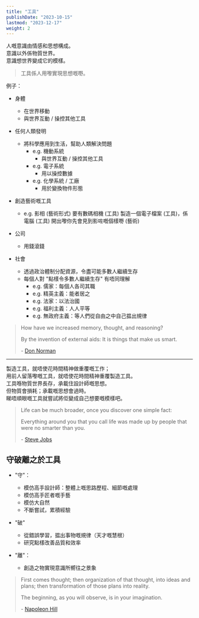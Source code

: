 ```yaml
---
title: "工具"
publishDate: "2023-10-15"
lastmod: "2023-12-17"
weight: 2
---
```


人嘅意識由情感和思想構成。<br/>
意識以外係物質世界。<br/>
意識想世界變成它的模樣。<br/>

> 工具係人用嚟實現思想嘅嘢。

例子：

- 身體

  - 在世界移動
  - 與世界互動 / 操控其他工具

- 任何人類發明

  - 將科學應用到生活，幫助人類解決問題
    - e.g. 機動系統
      - 與世界互動 / 操控其他工具
    - e.g. 電子系統
      - 用以操控數據
    - e.g. 化學系統 / 工廠
      - 用於變換物件形態

- 創造藝術嘅工具

  - e.g. 影相 (藝術形式) 要有數碼相機 (工具) 製造一個電子檔案 (工具)，係電腦 (工具) 開出嚟你先會見到影咗嘅個樣嘢 (藝術)

- 公司

  - 用錢滾錢

- 社會

  - 透過政治體制分配資源，令盡可能多數人繼續生存
  - 每個人對 "點樣令多數人繼續生存" 有唔同理解
    - e.g. 儒家：每個人各司其職
    - e.g. 精英主義：能者居之
    - e.g. 法家：以法治國
    - e.g. 福利主義：人人平等
    - e.g. 無政府主義：等人們從自由之中自己揾出規律

> How have we increased memory, thought, and reasoning?
>
> By the invention of external aids: It is things that make us smart.
>
> \- [Don Norman](https://www.goodreads.com/quotes/10444097-how-have-we-increased-memory-thought-and-reasoning-by-the)

---

製造工具，就唔使花時間精神做重覆嘅工作；<br/>
用前人留落嚟嘅工具，就唔使花時間精神重覆製造工具。<br/>
工具喺物質世界長存，承載住設計師嘅思想。<br/>
但物質會損耗；承載嘅思想會過時。<br/>
睇唔順眼嘅工具就嘗試將佢變成自己想要嘅模樣吧。<br/>

> Life can be much broader, once you discover one simple fact:
>
> Everything around you that you call life was made up by people that were no
> smarter than you.
>
> \- [Steve Jobs](https://www.goodreads.com/quotes/9737780-steve-jobs-when-you-grow-up-you-tend-to-get)

## 守破離之於工具

- "守"：

  - 模仿高手設計師：整體上嘅思路歷程、細節嘅處理
  - 模仿高手匠者嘅手藝
  - 模仿大自然
  - 不斷嘗試，累積經驗

- "破"

  - 從錯誤學習，揾出事物嘅規律（天才嘅慧根）
  - 研究點樣改善品質和效率

- "離"：

  - 創造之物實現意識所嚮往之景象

> First comes thought; then organization of that thought, into ideas and
> plans; then transformation of those plans into reality.
>
> The beginning, as you will observe, is in your imagination.
>
> \- [Napoleon Hill](https://www.goodreads.com/quotes/458242-first-comes-thought-then-organization-of-that-thought-into-ideas)
